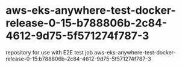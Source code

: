 # aws-eks-anywhere-test-docker-release-0-15-b788806b-2c84-4612-9d75-5f571274f787-3
repository for use with E2E test job aws-eks-anywhere-test-docker-release-0-15:b788806b-2c84-4612-9d75-5f571274f787-3
